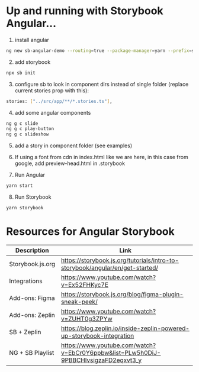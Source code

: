 # Up and running with Storybook Angular...

1. install angular

```zsh
ng new sb-angular-demo --routing=true --package-manager=yarn --prefix=sb --style=scss
```

2. add storybook

```zsh
npx sb init
```

3. configure sb to look in component dirs instead of single folder (replace current stories prop with this):

```zsh
stories: ["../src/app/**/*.stories.ts"],
```

4. add some angular components

```zsh
ng g c slide
ng g c play-button
ng g c slideshow
```

5. add a story in component folder (see examples)

6. If using a font from cdn in index.html like we are here, in this case from google, add preview-head.html in .storybook

7. Run Angular

```zsh
yarn start
```

8. Run Storybook

```zsh
yarn storybook
```

# Resources for Angular Storybook

| Description      | Link                                                                                |
| ---------------- | ----------------------------------------------------------------------------------- |
| Storybook.js.org | https://storybook.js.org/tutorials/intro-to-storybook/angular/en/get-started/       |
| Integrations     | https://www.youtube.com/watch?v=Ex52FHKyc7E                                         |
| Add-ons: Figma   | https://storybook.js.org/blog/figma-plugin-sneak-peek/                              |
| Add-ons: Zeplin  | https://www.youtube.com/watch?v=ZUHT0g3ZPYw                                         |
| SB + Zeplin      | https://blog.zeplin.io/inside-zeplin-powered-up-storybook-integration               |
| NG + SB Playlist | https://www.youtube.com/watch?v=EbCr0Y6ppbw&list=PLw5h0DiJ-9PBBCHIvsigzaFD2eqxvt3_y |
